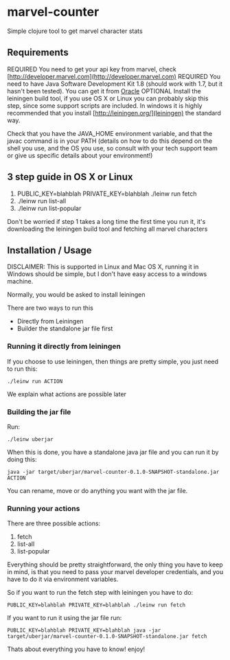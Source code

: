 # marvel-counter

Simple clojure tool to get marvel character stats

## Requirements

REQUIRED You need to get your api key from marvel, check [http://developer.marvel.com](http://developer.marvel.com)
REQUIRED You need to have Java Software Development Kit 1.8 (should work with 1.7, but it hasn't been tested). You can get it from [Oracle](http://www.oracle.com/technetwork/java/javase/downloads/index-jsp-138363.html)
OPTIONAL Install the leiningen build tool, if you use OS X or Linux you can probably skip this step, since some support scripts are included. In windows it is highly recommended that you install [http://leiningen.org/](leiningen) the standard way.

Check that you have the JAVA_HOME environment variable, and that the javac command is in your PATH (details on how to do this depend on the shell you use, and the OS you use, so consult with your tech support team or give us specific details about your environment!)

## 3 step guide in OS X or Linux

1. PUBLIC_KEY=blahblah PRIVATE_KEY=blahblah ./leinw run fetch
2. ./leinw run list-all
3. ./leinw run list-popular

Don't be worried if step 1 takes a long time the first time you run it, it's downloading the leiningen build tool and fetching all marvel characters

## Installation / Usage

DISCLAIMER: This is supported in Linux and Mac OS X, running it in Windows should be simple, but I don't have easy access to a windows machine.

Normally, you would be asked to install leiningen 

There are two ways to run this

* Directly from Leiningen
* Builder the standalone jar file first

### Running it directly from leiningen

If you choose to use leiningen, then things are pretty simple, you just need to run this:

```
./leinw run ACTION
```

We explain what actions are possible later


### Building the jar file

Run:

```
./leinw uberjar
```

When this is done, you have a standalone java jar file and you can run it by doing this:

```
java -jar target/uberjar/marvel-counter-0.1.0-SNAPSHOT-standalone.jar ACTION
```

You can rename, move or do anything you want with the jar file.

### Running your actions

There are three possible actions:

1. fetch
2. list-all
3. list-popular

Everything should be pretty straightforward, the only thing you have to keep in mind, is that you need to pass your marvel developer credentials, and you have to do it via environment variables.

So if you want to run the fetch step with leiningen you have to do:

```
PUBLIC_KEY=blahblah PRIVATE_KEY=blahblah ./leinw run fetch
```

If you want to run it using the jar file run:

```
PUBLIC_KEY=blahblah PRIVATE_KEY=blahblah java -jar target/uberjar/marvel-counter-0.1.0-SNAPSHOT-standalone.jar fetch
```

Thats about everything you have to know! enjoy!
